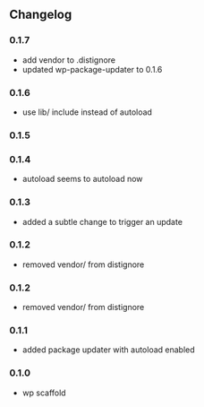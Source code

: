 ## Changelog

### 0.1.7
- add vendor to .distignore
- updated wp-package-updater to 0.1.6

### 0.1.6
- use lib/ include instead of autoload

### 0.1.5

### 0.1.4
- autoload seems to autoload now

### 0.1.3
- added a subtle change to trigger an update

### 0.1.2
- removed vendor/ from distignore

### 0.1.2
- removed vendor/ from distignore

### 0.1.1
- added package updater with autoload enabled

### 0.1.0
- wp scaffold

